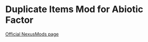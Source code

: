 # Duplicate Items Mod for Abiotic Factor

[Official NexusMods page](https://www.nexusmods.com/abioticfactor/mods/20)